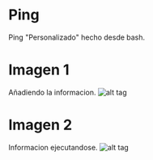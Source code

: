 # Ping
 Ping "Personalizado" hecho desde bash.
# Imagen 1
 Añadiendo la informacion.
![alt tag](https://media.discordapp.net/attachments/776837293934641152/897126409586225292/1633961356786.png)
# Imagen 2
 Informacion ejecutandose.
![alt tag](https://media.discordapp.net/attachments/776837293934641152/897126409988898886/1633961512989.png)
